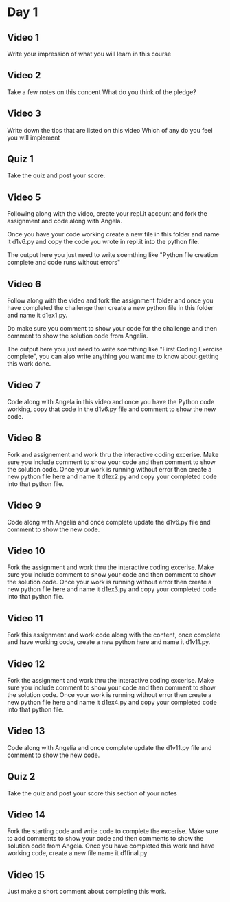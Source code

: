 # Day 1

## Video 1
Write your impression of what you will learn in this course

## Video 2
Take a few notes on this concent
What do you think of the pledge?

## Video 3
Write down the tips that are listed on this video
Which of any do you feel you will implement

## Quiz 1
Take the quiz and post your score. 

## Video 5
Following along with the video, create your repl.it account and fork the assignment and code along with Angela. 

Once you have your code working create a new file in this folder and name it d1v6.py and copy the code you wrote in repl.it into the python file.  

The output here you just need to write soemthing like "Python file creation complete and code runs without errors" 

## Video 6
Follow along with the video and fork the assignment folder and once you have completed the challenge then create a new python file in this folder and name it d1ex1.py.

Do make sure you comment to show your code for the challenge and then comment to show the solution code from Angelia.

The output here you just need to write soemthing like "First Coding Exercise complete", you can also write anything you want me to know about getting this work done.

## Video 7
Code along with Angela in this video and once you have the Python code working, copy that code in the d1v6.py file and comment to show the new code. 


## Video 8
Fork and assignement and work thru the interactive coding excerise. Make sure you include comment to show your code and then comment to show the solution code.  Once your work is running without error then create a new python file here and name it d1ex2.py and copy your completed code into that python file. 

## Video 9 
Code along with Angelia and once complete update the d1v6.py file and comment to show the new code.

## Video 10
Fork the assignment and work thru the interactive coding excerise.  Make sure you include comment to show your code and then comment to show the solution code.  Once your work is running without error then create a new python file here and name it d1ex3.py and copy your completed code into that python file.

## Video 11
Fork this assignment and work code along with the content, once complete and have working code, create a new python here and name it d1v11.py.  

## Video 12
Fork the assignment and work thru the interactive coding excerise.  Make sure you include comment to show your code and then comment to show the solution code.  Once your work is running without error then create a new python file here and name it d1ex4.py and copy your completed code into that python file.

## Video 13
Code along with Angelia and once complete update the d1v11.py file and comment to show the new code.

## Quiz 2
Take the quiz and post your score this section of your notes

## Video 14
Fork the starting code and write code to complete the excerise.  Make sure to add comments to show your code and then comments to show the solution code from Angela.  Once you have completed this work and have working code, create a new file name it d1final.py

## Video 15
Just make a short comment about completing this work.


